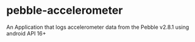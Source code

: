 # pebble-accelerometer
An Application that logs accelerometer data from the Pebble v2.8.1 using android API 16+
